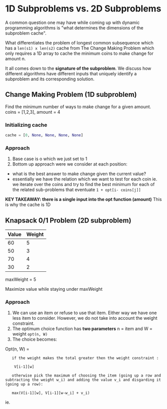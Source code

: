 # 1D Subproblems vs. 2D Subproblems

A common question one may have while coming up with dynamic programming algorithms is "what determines the dimensions of the subproblem cache".

What differentiates the problem of longest common subsequence which has a `len(s1) x len(s2)` cache from The Change Making Problem which only requires a 1D array to cache the minimum coins to make change for amount n.

It all comes down to the **signature of the subproblem**. We discuss how different algorithms have different inputs that uniquely identify a subproblem and its corresponding solution.

## Change Making Problem (1D subproblem)

Find the minimum number of ways to make change for a given amount.
coins = [1,2,3], amount = 4

### Initializing cache

```Python
cache = [0, None, None, None, None]
```

### Approach

1. Base case is o which we just set to 1
2. Bottom up approach were we consider at each position:

- what is the best answer to make change given the current value?
- essentially we have the relation which we want to test for each coin
  ie. we iterate over the coins and try to find the best minimum for each of the related
  sub-problems that eventuate
  `1 + opt[i- coins[j]]`

**KEY TAKEAWAY: there is a single input into the opt function (amount)**
This is why the cache is 1D

## Knapsack 0/1 Problem (2D subproblem)

| Value | Weight |
| ----- | ------ |
| 60    | 5      |
| 50    | 3      |
| 70    | 4      |
| 30    | 2      |

maxWeight = 5

Maximize value while staying under maxWeight

### Approach

1. We can use an item or refuse to use that item. Either way we have one less item to consider. However, we do not take into account the weight constraint.
2. The optimum choice function has **two parameters** n = item and W = weight
   `opt(n, W)`
3. The choice becomes:

Opt(n, W) =

```
   if the weight makes the total greater then the weight constraint :

    V[i-1][w]

   otherwise pick the maximum of choosing the item (going up a row and subtracting the weight w_i) and adding the value v_i and disgarding it (going up a row):

   max(V[i-1][w], V[i-1][w-w_i] + v_i)
```

ie.
